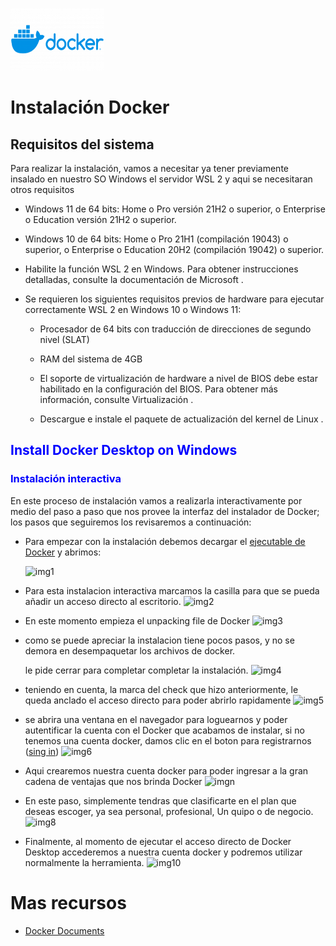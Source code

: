 <img src=Img/logo.png width="150" height="100"> <h1> **Instalación Docker** </h1>
<h2> 
    Requisitos del sistema
</h2>

Para realizar la instalación, vamos a necesitar ya tener previamente insalado en nuestro SO Windows el servidor WSL 2 y aqui se necesitaran otros requisitos

* Windows 11 de 64 bits: Home o Pro versión 21H2 o superior, o Enterprise o Education versión 21H2 o superior.

* Windows 10 de 64 bits: Home o Pro 21H1 (compilación 19043) o superior, o Enterprise o Education 20H2 (compilación 19042) o superior.

* Habilite la función WSL 2 en Windows. Para obtener instrucciones detalladas, consulte la documentación de Microsoft .

* Se requieren los siguientes requisitos previos de hardware para ejecutar correctamente WSL 2 en Windows 10 o Windows 11:

    * Procesador de 64 bits con traducción de direcciones de segundo nivel (SLAT) 

    * RAM del sistema de 4GB

    * El soporte de virtualización de hardware a nivel de BIOS debe estar habilitado en la configuración del BIOS. Para obtener más información, consulte Virtualización .

    * Descargue e instale el paquete de actualización del kernel de Linux .

<body>
    <h2> 
     <p style="color:blue";>Install Docker Desktop on Windows</p>
    </h2>
    <h3>
     <p style="color:blue";>Instalación interactiva</p>
    </h3>

</body>
En este proceso de instalación vamos a realizarla interactivamente por medio del paso a paso que nos provee la interfaz del instalador de Docker; los pasos que seguiremos los revisaremos a continuación:

 * Para empezar con la instalación debemos decargar el [ejecutable de Docker][1.1] y abrimos:

    ![img1](Img/screen1.png)

* Para esta instalacion interactiva marcamos la casilla para que se pueda añadir un acceso directo al escritorio.
    ![img2](Img/screen2.png)

* En este momento empieza el unpacking file de Docker
    ![img3](Img/screen3.png)

* como se puede apreciar la instalacion tiene pocos pasos, y no se demora en desempaquetar los archivos de docker.

    le pide cerrar para completar completar la instalación. 
    ![img4](Img/screen4.png)

* teniendo en cuenta, la marca del check que hizo anteriormente, le queda anclado el acceso directo para poder abrirlo rapidamente
    ![img5](Img/screen5.jpg)

* se abrira una ventana en el navegador para loguearnos y poder autentificar la cuenta con el Docker que acabamos de instalar, si no tenemos una cuenta docker, damos clic en el boton para registrarnos ([sing in][1.2])
    ![img6](Img/screen6.png)

* Aqui crearemos nuestra cuenta docker para poder ingresar a la gran cadena de ventajas que nos brinda Docker
    ![imgn](Img/sceen.png)

* En este paso, simplemente tendras que clasificarte en el plan que deseas escoger, ya sea personal, profesional, Un quipo o de negocio.
![img8](Img/screen8.png)

* Finalmente, al momento de ejecutar el acceso directo de Docker Desktop accederemos a nuestra cuenta docker y podremos utilizar normalmente la herramienta. 
    ![img10](Img/screen10.jpg)

[1.1]:https://desktop.docker.com/win/main/amd64/Docker%20Desktop%20Installer.exe

[1.2]:https://hub.docker.com/


# Mas recursos

* [Docker Documents][1.3]

[1.3]:https://docs.docker.com/desktop/install/windows-install/